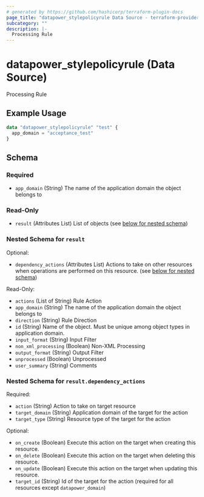 ```yaml
---
# generated by https://github.com/hashicorp/terraform-plugin-docs
page_title: "datapower_stylepolicyrule Data Source - terraform-provider-datapower"
subcategory: ""
description: |-
  Processing Rule
---
```


# datapower_stylepolicyrule (Data Source)

Processing Rule

## Example Usage

```terraform
data "datapower_stylepolicyrule" "test" {
  app_domain = "acceptance_test"
}
```

<!-- schema generated by tfplugindocs -->
## Schema

### Required

- `app_domain` (String) The name of the application domain the object belongs to

### Read-Only

- `result` (Attributes List) List of objects (see [below for nested schema](#nestedatt--result))

<a id="nestedatt--result"></a>
### Nested Schema for `result`

Optional:

- `dependency_actions` (Attributes List) Actions to take on other resources when operations are performed on this resource. (see [below for nested schema](#nestedatt--result--dependency_actions))

Read-Only:

- `actions` (List of String) Rule Action
- `app_domain` (String) The name of the application domain the object belongs to
- `direction` (String) Rule Direction
- `id` (String) Name of the object. Must be unique among object types in application domain.
- `input_format` (String) Input Filter
- `non_xml_processing` (Boolean) Non-XML Processing
- `output_format` (String) Output Filter
- `unprocessed` (Boolean) Unprocessed
- `user_summary` (String) Comments

<a id="nestedatt--result--dependency_actions"></a>
### Nested Schema for `result.dependency_actions`

Required:

- `action` (String) Action to take on target resource
- `target_domain` (String) Application domain of the target for the action
- `target_type` (String) Resource type of the target for the action

Optional:

- `on_create` (Boolean) Execute this action on the target when creating this resource.
- `on_delete` (Boolean) Execute this action on the target when deleting this resource.
- `on_update` (Boolean) Execute this action on the target when updating this resource.
- `target_id` (String) Id of the target for the action (required for all resources except `datapower_domain`)
